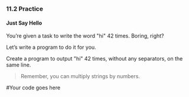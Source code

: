 ### 11.2 Practice
#### Just Say Hello

You’re given a task to write the word "hi" 42 times. Boring, right?

Let’s write a program to do it for you.

Create a program to output "hi" 42 times, without any separators, on the same line.

> Remember, you can multiply strings by numbers.

#Your code goes here